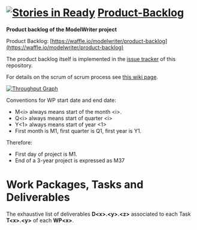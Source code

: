 [![Stories in Ready](https://badge.waffle.io/modelwriter/product-backlog.png?label=ready&title=Ready)](https://waffle.io/modelwriter/product-backlog)
[Product-Backlog](https://waffle.io/modelwriter/product-backlog)
===============
**Product backlog of the ModelWriter project** 

Product Backlog: [https://waffle.io/modelwriter/product-backlog](https://waffle.io/modelwriter/product-backlog)

The product backlog itself is implemented in the [issue tracker](https://github.com/modelwriter/product-backlog/issues) of this repository.

For details on the scrum of scrum process see [this wiki page](https://github.com/modelwriter/product-backlog/wiki/Scrum-of-scrum-process).

[![Throughput Graph](https://graphs.waffle.io/modelwriter/product-backlog/throughput.svg)](https://waffle.io/modelwriter/product-backlog/metrics)  

Conventions for WP start date and end date:
* M\<i\> always means start of the month \<i\>.
* Q\<i\> always means start of quarter \<i\>
* Y\<1\> always means start of year \<1\>
* First month is M1, first quarter is Q1, first year is Y1.

Therefore:
*	First day of project is M1.
*	End of a 3-year project is expressed as M37

Work Packages, Tasks and Deliverables
===========

The exhaustive list of deliverables **D\<x\>.\<y\>.\<z\>** associated to each Task **T\<x\>.\<y\>** of each **WP\<x\>**.
